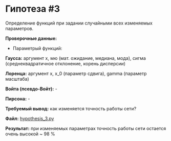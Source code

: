 # Гипотеза #3

Определение функций при задании случайными всех изменяемых параметров.

**Проверочные данные:**

* Параметрый функций:

**Гаусса:** аргумент х, мю (мат. ожидание, медиана, мода), сигма (среднеквадратичное отклонение, корень дисперсии)
        
**Лоренца:** аргумент х, x_0 (параметр сдвига), gamma (параметр масштаба)
        
**Войта (псевдо-Войт):** -
        
**Пирсона:** -

**Требуемый вывод:** как изменяется точность работы сети?

**Файл:** [hypothesis_3.py](/approximate/hypothesis_3.py)

**Результат:** при изменяемых параметрах точность работы сети остается очень высокой ~ 98 %

